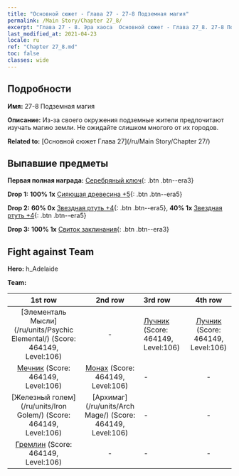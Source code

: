 ```yaml
---
title: "Основной сюжет - Глава 27 - 27-8 Подземная магия"
permalink: /Main Story/Chapter 27_8/
excerpt: "Глава 27 - 8. Эра хаоса  Основной сюжет - Глава 27_8. 27-8 Подземная магия"
last_modified_at: 2021-04-23
locale: ru
ref: "Chapter 27_8.md"
toc: false
classes: wide
---
```


## Подробности

 **Имя:** 27-8 Подземная магия

 **Описание:** Из-за своего окружения подземные жители предпочитают изучать магию земли. Не ожидайте слишком многого от их городов.

 **Related to:** [Основной сюжет Глава 27](/ru/Main Story/Chapter 27/)

## Выпавшие предметы

 **Первая полная награда:** [Серебряный ключ](/ItemsRU/con_693/){: .btn .btn--era3}

 **Drop 1:** **100% 1x** [Сияющая древесина +5](/ItemsRU/mat_97/){: .btn .btn--era5}

 **Drop 2:** **60% 0x** [Звездная ртуть +4](/ItemsRU/mat_91/){: .btn .btn--era5}, **40% 1x** [Звездная ртуть +4](/ItemsRU/mat_91/){: .btn .btn--era5}

 **Drop 3:** **100% 1x** [Свиток заклинания](/ItemsRU/con_694/){: .btn .btn--era3}


## Fight against Team
 **Hero:** h_Adelaide

 **Team:**


  | 1st row | 2nd row | 3rd row | 4th row |
  |:----:|:----:|:----|:----:|
  | [Элементаль Мысли](/ru/units/Psychic Elemental/) (Score: 464149, Level:106)  | - | [Лучник](/ru/units/Marksman/) (Score: 464149, Level:106)  | [Лучник](/ru/units/Marksman/) (Score: 464149, Level:106)  |
  | [Мечник](/ru/units/Swordsman/) (Score: 464149, Level:106)  | [Монах](/ru/units/Monk/) (Score: 464149, Level:106)  | - | - |
  | [Железный голем](/ru/units/Iron Golem/) (Score: 464149, Level:106)  | [Архимаг](/ru/units/Arch Mage/) (Score: 464149, Level:106)  | - | - |
  | [Гремлин](/ru/units/Gremlin/) (Score: 464149, Level:106)  | - | - | - |


